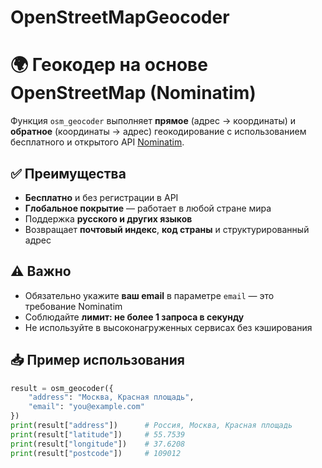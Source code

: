 # OpenStreetMapGeocoder
# 🌍 Геокодер на основе OpenStreetMap (Nominatim)

Функция `osm_geocoder` выполняет **прямое** (адрес → координаты) и **обратное** (координаты → адрес) геокодирование с использованием бесплатного и открытого API [Nominatim](https://nominatim.openstreetmap.org/).

## ✅ Преимущества
- **Бесплатно** и без регистрации в API
- **Глобальное покрытие** — работает в любой стране мира
- Поддержка **русского и других языков**
- Возвращает **почтовый индекс**, **код страны** и структурированный адрес

## ⚠️ Важно
- Обязательно укажите **ваш email** в параметре `email` — это требование Nominatim
- Соблюдайте **лимит: не более 1 запроса в секунду**
- Не используйте в высоконагруженных сервисах без кэширования

## 📥 Пример использования

```python
result = osm_geocoder({
    "address": "Москва, Красная площадь",
    "email": "you@example.com"
})
print(result["address"])      # Россия, Москва, Красная площадь
print(result["latitude"])     # 55.7539
print(result["longitude"])    # 37.6208
print(result["postcode"])     # 109012